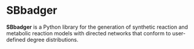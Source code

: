 # SBbadger
**SBbadger** is a Python library for the generation of synthetic reaction 
and metabolic reaction models with directed networks that conform to 
user-defined degree distributions.